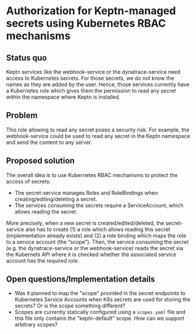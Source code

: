 # Authorization for Keptn-managed secrets using Kubernetes RBAC mechanisms

## Status quo
Keptn services like the webhook-service or the dynatrace-service need access to Kubernetes secrets.
For those secrets, we do not know the names as they are added by the user.
Hence, those services currently have a Kubernetes role which gives them the permission 
to read any secret within the namespace where Keptn is installed.

## Problem
This role allowing to read any secret poses a security risk.
For example, the webhook-service could be used to read any secret in
the Keptn namespace and send the content to any server.

## Proposed solution
The overall idea is to use Kubernetes RBAC mechanisms to protect the access of secrets:
- The secret-service manages Roles and RoleBindings when creating/editing/deleting a secret.
- The services consuming the secrets require a ServiceAccount, which allows reading the secret.

More precisely, when a new secret is created/edited/deleted, the secret-service also has to create 
(1) a role which allows reading this secret (implementation already exists) and 
(2) a role binding which maps the role to a service account (the “scope”).
Then, the service consuming the secret (e.g. the dynatrace-service or the webhook-service) reads
the secret via the Kubernets API where it is checked whether the associated service account
has the required role.

## Open questions/Implementation details
- Was it planned to map the "scope" provided in the secret endpoints
to Kubernetes Service Accounts when K8s secrets are used for storing the secrets? Or is the scope something different?
- Scopes are currently statically configured using a `scopes.yaml` file and 
   this file only contains the "keptn-default" scope. How can we support arbitrary scopes?
